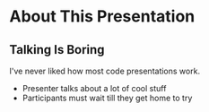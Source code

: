 # About This Presentation
## Talking Is Boring

I've never liked how most code presentations work.

* Presenter talks about a lot of cool stuff
* Participants must wait till they get home to try
